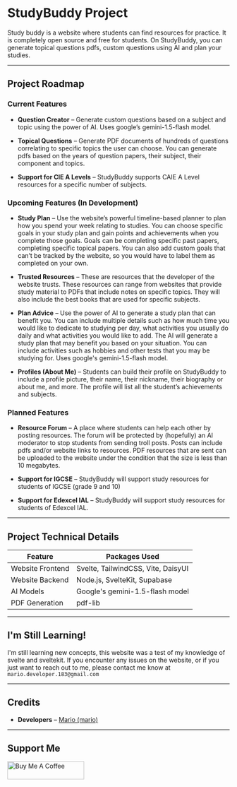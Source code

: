 # StudyBuddy Project

Study buddy is a website where students can find resources for practice. It is completely open source and free for students. On StudyBuddy, you can generate topical questions pdfs, custom questions using AI and plan your studies.

---

## Project Roadmap
### Current Features
- **Question Creator** – Generate custom questions based on a subject and topic using the power of AI. Uses google’s gemini-1.5-flash model.


- **Topical Questions** – Generate PDF documents of hundreds of questions correlating to specific topics the user can choose. You can generate pdfs based on the years of question papers, their subject, their component and topics.


- **Support for CIE A Levels** – StudyBuddy supports CAIE A Level resources for a specific number of subjects.

### Upcoming Features (In Development)
- **Study Plan** – Use the website’s powerful timeline-based planner to plan how you spend your week relating to studies. You can choose specific goals in your study plan and gain points and achievements when you complete those goals. Goals can be completing specific past papers, completing specific topical papers. You can also add custom goals that can’t be tracked by the website, so you would have to label them as completed on your own.

 
- **Trusted Resources** – These are resources that the developer of the website trusts. These resources can range from websites that provide study material to PDFs that include notes on specific topics. They will also include the best books that are used for specific subjects.


- **Plan Advice** – Use the power of AI to generate a study plan that can benefit you. You can include multiple details such as how much time you would like to dedicate to studying per day, what activities you usually do daily and what activities you would like to add. The AI will generate a study plan that may benefit you based on your situation. You can include activities such as hobbies and other tests that you may be studying for. Uses google's gemini-1.5-flash model.
 

- **Profiles (About Me)** – Students can build their profile on StudyBuddy to include a profile picture, their name, their nickname, their biography or about me, and more. The profile will list all the student’s achievements and subjects.

### Planned Features
- **Resource Forum** – A place where students can help each other by posting resources. The forum will be protected by (hopefully) an AI moderator to stop students from sending troll posts. Posts can include pdfs and/or website links to resources. PDF resources that are sent can be uploaded to the website under the condition that the size is less than 10 megabytes.
 

- **Support for IGCSE** – StudyBuddy will support study resources for students of IGCSE (grade 9 and 10)
 

- **Support for Edexcel IAL** – StudyBuddy will support study resources for students of Edexcel IAL.
---

## Project Technical Details

| Feature          | Packages Used                       |
|------------------|-------------------------------------|
| Website Frontend | Svelte, TailwindCSS, Vite, DaisyUI  |
| Website Backend  | Node.js, SvelteKit, Supabase        |
| AI Models        | Google's gemini-1.5-flash model     |
| PDF Generation   | pdf-lib                             |

---
## I'm Still Learning!
I'm still learning new concepts, this website was a test of my knowledge of svelte and sveltekit. If you encounter any issues on the website, or if you just want to reach out to me, please contact me know at `mario.developer.183@gmail.com`

---
## Credits
- **Developers** – [Mario (mario)](https://portfolio.magery.dev/)

---
## Support Me
<a href="https://buymeacoffee.com/mario183" target="_blank"><img src="https://cdn.buymeacoffee.com/buttons/default-orange.png" alt="Buy Me A Coffee" height="41" width="174"></a>

